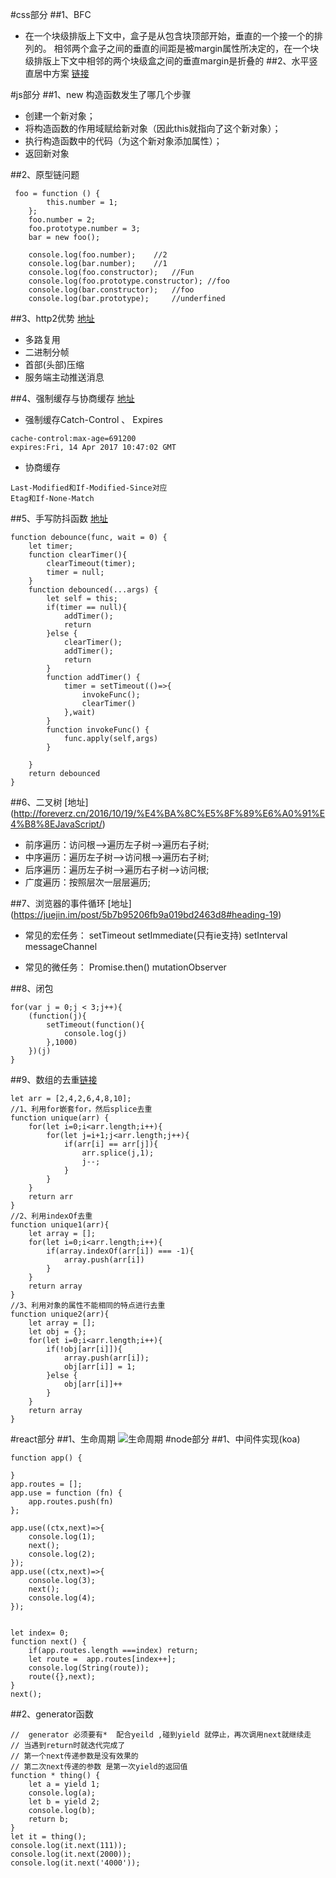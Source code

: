 #css部分
##1、BFC
- 在一个块级排版上下文中，盒子是从包含块顶部开始，垂直的一个接一个的排列的。 相邻两个盒子之间的垂直的间距是被margin属性所决定的，在一个块级排版上下文中相邻的两个块级盒之间的垂直margin是折叠的
##2、水平竖直居中方案 [链接](https://blog.csdn.net/qq_27576607/article/details/78697812)





#js部分
##1、new 构造函数发生了哪几个步骤
- 创建一个新对象；
- 将构造函数的作用域赋给新对象（因此this就指向了这个新对象）；
- 执行构造函数中的代码（为这个新对象添加属性）；
- 返回新对象

##2、原型链问题
```angular2html
 foo = function () {
        this.number = 1;
    };
    foo.number = 2;
    foo.prototype.number = 3;
    bar = new foo();

    console.log(foo.number);    //2
    console.log(bar.number);    //1
    console.log(foo.constructor);   //Fun
    console.log(foo.prototype.constructor); //foo
    console.log(bar.constructor);   //foo
    console.log(bar.prototype);     //underfined
```

##3、http2优势 [地址](https://mp.weixin.qq.com/s/hjxU-rjr-ISk0rzeQHAIeA)
- 多路复用
- 二进制分帧
- 首部(头部)压缩
- 服务端主动推送消息

##4、强制缓存与协商缓存 [地址](https://juejin.im/post/5b556aa8e51d451917171923#heading-11)
- 强制缓存Catch-Control 、 Expires

```angular2html
cache-control:max-age=691200
expires:Fri, 14 Apr 2017 10:47:02 GMT

```
- 协商缓存
```angular2html
Last-Modified和If-Modified-Since对应
Etag和If-None-Match

```
##5、手写防抖函数 [地址](http://www.manongjc.com/article/12402.html)
```angular2html
function debounce(func, wait = 0) {
    let timer;
    function clearTimer(){
        clearTimeout(timer);
        timer = null;
    }
    function debounced(...args) {
        let self = this;
        if(timer == null){
            addTimer();
            return
        }else {
            clearTimer();
            addTimer();
            return
        }
        function addTimer() {
            timer = setTimeout(()=>{
                invokeFunc();
                clearTimer()
            },wait)
        }
        function invokeFunc() {
            func.apply(self,args)
        }

    }
    return debounced
}
```
##6、二叉树 [地址] (http://foreverz.cn/2016/10/19/%E4%BA%8C%E5%8F%89%E6%A0%91%E4%B8%8EJavaScript/)
- 前序遍历：访问根–>遍历左子树–>遍历右子树;
- 中序遍历：遍历左子树–>访问根–>遍历右子树;
- 后序遍历：遍历左子树–>遍历右子树–>访问根;
- 广度遍历：按照层次一层层遍历;


##7、浏览器的事件循环 [地址] (https://juejin.im/post/5b7b95206fb9a019bd2463d8#heading-19)

- 常见的宏任务：
setTimeout
setImmediate(只有ie支持)
setInterval
messageChannel

- 常见的微任务：
Promise.then()
mutationObserver

##8、闭包

```angular2html
for(var j = 0;j < 3;j++){
    (function(j){
        setTimeout(function(){
            console.log(j)
        },1000)
    })(j)
}

```

##9、数组的去重[链接](https://mp.weixin.qq.com/s/AxEa2cYVqrMzWf-D2sTyHw) 

```angular2html
let arr = [2,4,2,6,4,8,10];
//1、利用for嵌套for，然后splice去重
function unique(arr) {
    for(let i=0;i<arr.length;i++){
        for(let j=i+1;j<arr.length;j++){
            if(arr[i] == arr[j]){
                arr.splice(j,1);
                j--;
            }
        }
    }
    return arr
}
//2、利用indexOf去重
function unique1(arr){
    let array = [];
    for(let i=0;i<arr.length;i++){
        if(array.indexOf(arr[i]) === -1){
            array.push(arr[i])
        }
    }
    return array
}
//3、利用对象的属性不能相同的特点进行去重
function unique2(arr){
    let array = [];
    let obj = {};
    for(let i=0;i<arr.length;i++){
        if(!obj[arr[i]]){
            array.push(arr[i]);
            obj[arr[i]] = 1;
        }else {
            obj[arr[i]]++
        }
    }
    return array
}

```

#react部分
##1、生命周期
![生命周期](http://118.25.231.107:8080/lifeCycle.jpg)
#node部分
##1、中间件实现(koa)

```angular2html
function app() {

}
app.routes = [];
app.use = function (fn) {
    app.routes.push(fn)
};

app.use((ctx,next)=>{
    console.log(1);
    next();
    console.log(2);
});
app.use((ctx,next)=>{
    console.log(3);
    next();
    console.log(4);
});


let index= 0;
function next() {
    if(app.routes.length ===index) return;
    let route =  app.routes[index++];
    console.log(String(route));
    route({},next);
}
next();
```

##2、generator函数

```angular2html
//  generator 必须要有*  配合yeild ,碰到yield 就停止，再次调用next就继续走
// 当遇到return时就迭代完成了
// 第一个next传递参数是没有效果的
// 第二次next传递的参数 是第一次yield的返回值
function * thing() {
    let a = yield 1;
    console.log(a);
    let b = yield 2;
    console.log(b);
    return b;
}
let it = thing();
console.log(it.next(111));
console.log(it.next(2000));
console.log(it.next('4000'));
```

